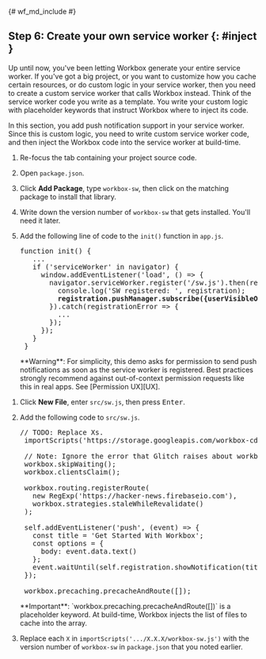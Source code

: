 {# wf_md_include #}
## Step 6: Create your own service worker {: #inject }

Up until now, you've been letting Workbox generate your entire service
worker. If you've got a big project, or you want to customize how you cache
certain resources, or do custom logic in your service worker,
then you need to create a custom service worker that calls Workbox instead.
Think of the service worker code you write as a template. You write your custom logic with
placeholder keywords that instruct Workbox where to inject its code.

In this section, you add push notification support in your service worker. Since this is custom
logic, you need to write custom service worker code, and then inject the Workbox code into
the service worker at build-time.

1. Re-focus the tab containing your project source code.
1. Open `package.json`.
1. Click **Add Package**, type `workbox-sw`, then click on the matching package to install
   that library.
1. Write down the version number of `workbox-sw` that gets installed. You'll
   need it later.
1. Add the following line of code to the `init()` function in `app.js`.

    <pre class="prettyprint">function init() {
      ...
      if ('serviceWorker' in navigator) {
        window.addEventListener('load', () => {
          navigator.serviceWorker.register('/sw.js').then(registration => {
            console.log('SW registered: ', registration);
            <strong>registration.pushManager.subscribe({userVisibleOnly: true});</strong>
          }).catch(registrationError => {
            ...
          });
        });
      }
    }</pre>

    <aside class="warning">**Warning**: For simplicity, this demo asks for permission to
    send push notifications as soon as the service worker is registered. Best practices
    strongly recommend against out-of-context permission requests like this in real apps.
    See [Permission UX][UX].</aside>

[UX]: /web/fundamentals/push-notifications/permission-ux

1. Click **New File**, enter `src/sw.js`, then press <kbd>Enter</kbd>.
1. Add the following code to `src/sw.js`.

    <pre class="prettyprint">// TODO: Replace Xs.
    importScripts('https://storage.googleapis.com/workbox-cdn/releases/X.X.X/workbox-sw.js');
    
    // Note: Ignore the error that Glitch raises about workbox being undefined.
    workbox.skipWaiting();
    workbox.clientsClaim();
    
    workbox.routing.registerRoute(
      new RegExp('https://hacker-news.firebaseio.com'),
      workbox.strategies.staleWhileRevalidate()
    );

    self.addEventListener('push', (event) => {
      const title = 'Get Started With Workbox';
      const options = {
        body: event.data.text()
      };
      event.waitUntil(self.registration.showNotification(title, options));
    });

    workbox.precaching.precacheAndRoute([]);</pre>

    <aside class="important">**Important**: `workbox.precaching.precacheAndRoute([])` is a
    placeholder keyword. At build-time, Workbox injects the list of files to cache into the
    array.</aside>

1. Replace each `X` in `importScripts('.../X.X.X/workbox-sw.js')` with
   the version number of `workbox-sw` in `package.json` that you noted earlier.
